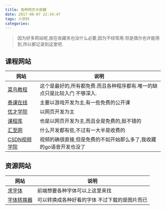 ```yaml
---
title: 各种网页大收藏
date: 2017-08-07 22:34:47
tags: 小百科
categories:
---
```


> 因为好多网站呢,放在收藏夹也没什么必要,因为不经常用.但是偶尔也许能用到,所以都记录到这里吧.


课程网站
---

|网站|说明|
|--|--|
|[菜鸟教程](http://www.runoob.com/)|这个是最好的,所有都免费.而且各种程序都有.唯一的缺点只是比较入门 不够深入.|
|[泰课在线](http://www.taikr.com/)|主要以游戏开发为主,有一些免费的公开课|
|[优才学院](http://www.ucai.cn/home/mission)|以网页开发为主|
|[课程库](http://www.gbtags.com/gb/gblibrary.htm)|也是以网页开发为主,而且全是免费的,挺不错的|
|[汇至网](http://www.hubwiz.com/course/)|什么开发都有些,不过有一大半是收费的|
|[CSDN视频学院](http://edu.csdn.net/courses)|视频的确很直接,但是免费的不如开始那么多了,我收藏的go语音开发也没了|

资源网站
---

|网站|说明|
|--|--|
|[求字体](http://www.qiuziti.com/)|前端想要各种字体可以上这里来找|
|[字体转换器](http://www.popzitizh.com/)|可以转换成各种好看的字体 不过下载的是图片而已|